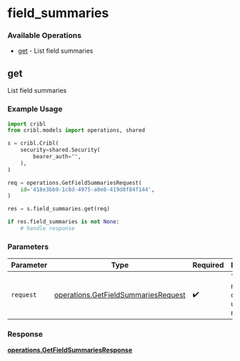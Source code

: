 # field_summaries

### Available Operations

* [get](#get) - List field summaries

## get

List field summaries

### Example Usage

```python
import cribl
from cribl.models import operations, shared

s = cribl.Cribl(
    security=shared.Security(
        bearer_auth="",
    ),
)

req = operations.GetFieldSummariesRequest(
    id='418e3bb9-1c8d-4975-a0e8-419d8f84f144',
)

res = s.field_summaries.get(req)

if res.field_summaries is not None:
    # handle response
```

### Parameters

| Parameter                                                                                  | Type                                                                                       | Required                                                                                   | Description                                                                                |
| ------------------------------------------------------------------------------------------ | ------------------------------------------------------------------------------------------ | ------------------------------------------------------------------------------------------ | ------------------------------------------------------------------------------------------ |
| `request`                                                                                  | [operations.GetFieldSummariesRequest](../../models/operations/getfieldsummariesrequest.md) | :heavy_check_mark:                                                                         | The request object to use for the request.                                                 |


### Response

**[operations.GetFieldSummariesResponse](../../models/operations/getfieldsummariesresponse.md)**

